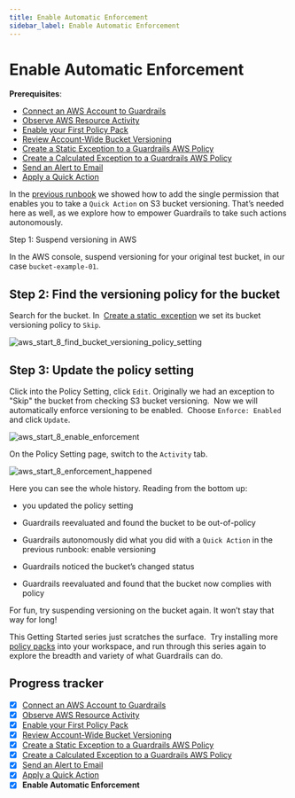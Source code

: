 ```yaml
---
title: Enable Automatic Enforcement
sidebar_label: Enable Automatic Enforcement
---
```


  


# Enable Automatic Enforcement

**Prerequisites**:  
  
- [Connect an AWS Account to Guardrails](/guardrails/docs/getting-started/getting-started-aws/connect-an-account/)
- [Observe AWS Resource Activity](/guardrails/docs/getting-started/getting-started-aws/observe-aws-activity/)
- [Enable your First Policy Pack](/guardrails/docs/getting-started/getting-started-aws/enable-policy-pack/)
- [Review Account-Wide Bucket Versioning](/guardrails/docs/getting-started/getting-started-aws/review-account-wide/)
- [Create a Static Exception to a Guardrails AWS Policy](/guardrails/docs/getting-started/getting-started-aws/create-static-exception/)
- [Create a Calculated Exception to a Guardrails AWS Policy](/guardrails/docs/getting-started/getting-started-aws/create-calculated-exception/)
- [Send an Alert to Email](/guardrails/docs/getting-started/getting-started-aws/send-alert-to-email/)
- [Apply a Quick Action](/guardrails/docs/getting-started/getting-started-aws/apply-quick-action/)


In the [previous runbook](/guardrails/docs/runbooks/getting-started-aws/apply-quick-action) we showed how to add the single permission that enables you to take a `Quick Action` on S3 bucket versioning. That’s needed here as well, as we explore how to empower Guardrails to take such actions autonomously.

Step 1: Suspend versioning in AWS

In the AWS console, suspend versioning for your original test bucket, in our case `bucket-example-01`.   


## Step 2: Find the versioning policy for the bucket

Search for the bucket. In  [Create a static  exception](/guardrails/docs/runbooks/getting-started-aws/create-static-exception) we set its bucket versioning policy to `Skip`.
<p><img alt="aws_start_8_find_bucket_versioning_policy_setting" src="/images/docs/guardrails/getting-started/getting-started-aws/enable-enforcement/aws-start-8-find-bucket-versioning-policy-setting.png"/></p>

## Step 3: Update the policy setting

Click into the Policy Setting, click `Edit`. Originally we had an exception to "Skip" the bucket from checking S3 bucket versioning.  Now we will automatically enforce versioning to be enabled.  Choose `Enforce: Enabled` and click `Update`.  
<p><img alt="aws_start_8_enable_enforcement" src="/images/docs/guardrails/getting-started/getting-started-aws/enable-enforcement/aws-start-8-enable-enforcement.png"/></p>

On the Policy Setting page, switch to the `Activity` tab.  
<p><img alt="aws_start_8_enforcement_happened" src="/images/docs/guardrails/getting-started/getting-started-aws/enable-enforcement/aws-start-8-enforcement-happened.png"/></p>

Here you can see the whole history. Reading from the bottom up:

- you updated the policy setting

- Guardrails reevaluated and found the bucket to be out-of-policy

- Guardrails autonomously did what you did with a `Quick Action` in the previous runbook: enable versioning  
  
- Guardrails noticed the bucket’s changed status

- Guardrails reevaluated and found that the bucket now complies with policy

For fun, try suspending versioning on the bucket again. It won’t stay that way for long!

This Getting Started series just scratches the surface.  Try installing more [policy packs](https://hub.guardrails.com) into your workspace, and run through this series again to explore the breadth and variety of what Guardrails can do. 


## Progress tracker

- [x] [Connect an AWS Account to Guardrails](path)
- [x] [Observe AWS Resource Activity](path)
- [x] [Enable your First Policy Pack](path)
- [x] [Review Account-Wide Bucket Versioning](path)
- [x] [Create a Static Exception to a Guardrails AWS Policy](path)
- [x] [Create a Calculated Exception to a Guardrails AWS Policy](path)
- [x] [Send an Alert to Email](path)
- [x] [Apply a Quick Action](path)
- [x] **Enable Automatic Enforcement**

